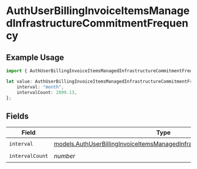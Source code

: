 # AuthUserBillingInvoiceItemsManagedInfrastructureCommitmentFrequency

## Example Usage

```typescript
import { AuthUserBillingInvoiceItemsManagedInfrastructureCommitmentFrequency } from "@simplesagar/vercel/models/authuser.js";

let value: AuthUserBillingInvoiceItemsManagedInfrastructureCommitmentFrequency = {
    interval: "month",
    intervalCount: 2899.13,
};
```

## Fields

| Field                                                                                                                                                        | Type                                                                                                                                                         | Required                                                                                                                                                     | Description                                                                                                                                                  |
| ------------------------------------------------------------------------------------------------------------------------------------------------------------ | ------------------------------------------------------------------------------------------------------------------------------------------------------------ | ------------------------------------------------------------------------------------------------------------------------------------------------------------ | ------------------------------------------------------------------------------------------------------------------------------------------------------------ |
| `interval`                                                                                                                                                   | [models.AuthUserBillingInvoiceItemsManagedInfrastructureCommitmentInterval](../models/authuserbillinginvoiceitemsmanagedinfrastructurecommitmentinterval.md) | :heavy_check_mark:                                                                                                                                           | N/A                                                                                                                                                          |
| `intervalCount`                                                                                                                                              | *number*                                                                                                                                                     | :heavy_check_mark:                                                                                                                                           | N/A                                                                                                                                                          |